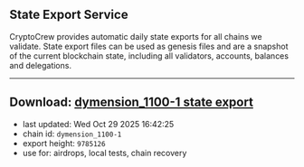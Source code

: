 ## State Export Service
CryptoCrew provides automatic daily state exports for all chains we validate. State export files can be used as genesis files and are a snapshot of the current blockchain state, including all validators, accounts, balances and delegations.

---
**Download: [dymension_1100-1 state export](https://dl-eu2.ccvalidators.com/SERVICE/dymension/dymension_1100-1_export_9785126.json)**
---

- last updated: Wed Oct 29 2025 16:42:25
- chain id: `dymension_1100-1`
- export height: `9785126`
- use for: airdrops, local tests, chain recovery
